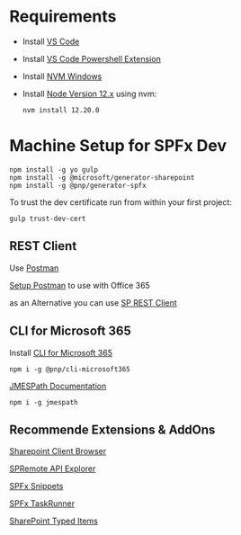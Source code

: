 # Requirements

- Install [VS Code](https://code.visualstudio.com/download)
- Install [VS Code Powershell Extension](https://marketplace.visualstudio.com/items?itemName=ms-vscode.PowerShell)
- Install [NVM Windows](https://github.com/coreybutler/nvm-windows)
- Install [Node Version 12.x](https://nodejs.org/en/download/releases/) using nvm:

    ```
    nvm install 12.20.0
    ```
# Machine Setup for SPFx Dev

```
npm install -g yo gulp
npm install -g @microsoft/generator-sharepoint
npm install -g @pnp/generator-spfx
```

To trust the dev certificate run from within your first project:

```
gulp trust-dev-cert
```

## REST Client

Use [Postman](https://www.getpostman.com/)

[Setup Postman](https://blogs.msdn.microsoft.com/emeamsgdev/2018/08/03/querying-the-office-365-management-apis-using-postman/) to use with Office 365

as an Alternative you can use [SP REST Client](https://marketplace.visualstudio.com/items?itemName=s-kainet.rest-client)

## CLI for Microsoft 365

Install [CLI for Microsoft 365](https://pnp.github.io/cli-microsoft365/)

```
npm i -g @pnp/cli-microsoft365
```

[JMESPath Documentation](http://jmespath.org/)

```
npm i -g jmespath
```

## Recommende Extensions & AddOns

[Sharepoint Client Browser](https://github.com/bramdejager/spcb)

[SPRemote API Explorer](https://marketplace.visualstudio.com/items?itemName=SteveCurranMVP.SPRemoteAPIExplorer)

[SPFx Snippets](https://marketplace.visualstudio.com/items?itemName=eliostruyf.spfx-snippets)

[SPFx TaskRunner](https://marketplace.visualstudio.com/items?itemName=eliostruyf.vscode-spfx-task-runner)

[SharePoint Typed Items](https://marketplace.visualstudio.com/items?itemName=s-kainet.sharepoint-typed-item)